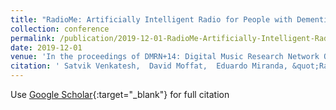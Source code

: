 ```yaml
---
title: "RadioMe: Artificially Intelligent Radio for People with Dementia"
collection: conference
permalink: /publication/2019-12-01-RadioMe-Artificially-Intelligent-Radio-for-People-with-Dementia
date: 2019-12-01
venue: 'In the proceedings of DMRN+14: Digital Music Research Network One-Day Workshop'
citation: ' Satvik Venkatesh,  David Moffat,  Eduardo Miranda, &quot;RadioMe: Artificially Intelligent Radio for People with Dementia.&quot; In the proceedings of DMRN+14: Digital Music Research Network One-Day Workshop, 2019.'
---
```

Use [Google Scholar](https://scholar.google.com/scholar?q=RadioMe:+Artificially+Intelligent+Radio+for+People+with+Dementia){:target="_blank"} for full citation